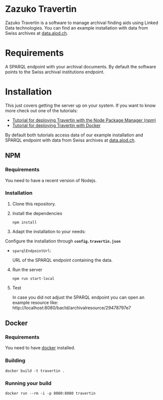 # Zazuko Travertin

Zazuko Travertin is a software to manage archival finding aids using Linked Data
technologies. You can find an example installation with data from Swiss archives at [data.alod.ch](http://data.alod.ch/zack/).


# Requirements

A SPARQL endpoint with your archival documents. By default the software points to the Swiss archival institutions endpoint.

# Installation

This just covers getting the server up on your system. If you want to know more 
check out one of the tutorials:
- [Tutorial for deploying Travertin with the Node Package Manager (npm)](tutorial/TUTORIAL-Travertin-with-npm.md)
- [Tutorial for deploying Travertin with Docker](tutorial/TUTORIAL-Travertin-with-docker.md)

By default both tutorials access data of our example installation and SPARQL endpoint with data from Swiss archives at [data.alod.ch](http://data.alod.ch/zack/).

## NPM
### Requirements
You need to have a recent version of Nodejs.

### Installation
1. Clone this repository.

2. Install the dependencies

    `npm install`

3. Adapt the installation to your needs:

  Configure the installation through __`config.travertin.json`__

  * `sparqlEndpointUrl`:
     
     URL of the SPARQL endpoint containing the data.

4. Run the server

    `npm run start-local`

5. Test

    In case you did not adjust the SPARQL endpoint you can open an example resource like: http://localhost:8080/bar/id/archivalresource/29478797e7

## Docker
### Requirements

You need to have [docker](https://docker.com/) installed.

### Building

    docker build -t travertin .
    
### Running your build

    docker run --rm -i -p 8080:8080 travertin
    
